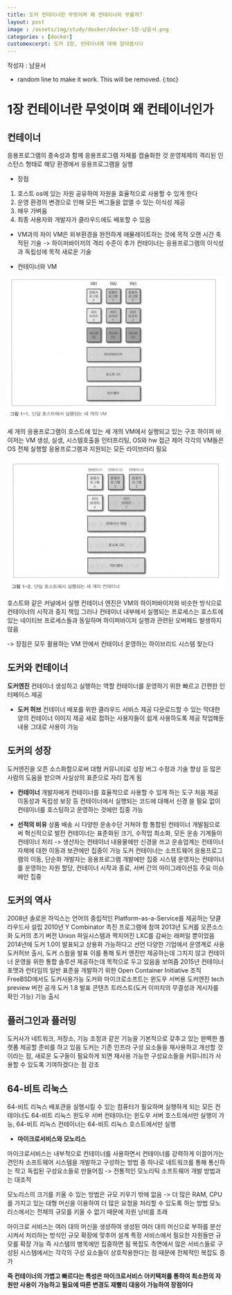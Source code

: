 ```yaml
---
title: 도커 컨테이너란 무엇이며 왜 컨테이너라 부를까?
layout: post
image : /assets/img/study/docker/docker-1장-남윤서.png
categories : [docker]
customexcerpt: 도커 1장, 컨테이너에 대해 알아봅시다
---
```



<span class = "alert g">작성자 : 남윤서</span>


<!-- 아래 2줄은 목차를 나타내기 위한 심볼이니 건들지 말아 주세요 -->
* random line to make it work. This will be removed.
{:toc}


# 1장 컨테이너란 무엇이며 왜 컨테이너인가

## 컨테이너 
응용프로그램의 종속성과 함께 응용프로그램 자체를 캡슐화한 것 
운영체제의 격리된 인스턴스 형태로 해당 환경에서 응용프로그램을 실행 


- 장점
1. 호스트 os에 있는 자원 공유하여 자원을 효율적으로 사용할 수 있게 한다
2. 운영 환경의 변경으로 인해 모든 버그들을 없앨 수 있는 이식성 제공
3. 매우 가벼움
4. 최종 사용자와 개발자가 클라우드에도 배포할 수 있음


- VM과의 차이
 VM은 외부환경을 완전하게 애뮬레이트하는 것에 목적
 오랜 시간 축적된 기술 -> 하이퍼바이저의 격리 수준이 추가
 컨테이너는 응용프로그램의 이식성과 독립성에 목적
 새로운 기술


- 컨테이너와 VM


![1](/assets/img/study/docker/docker-1장-남윤서.png)


세 개의 응용프로그램이 호스트에 있는 세 개의 VM에서 실행되고 있는 구조
하이퍼 바이저는 VM 생성, 실생, 시스템호출을 인터프리팅, OS와 hw 접근 제어 
각각의 VM들은 OS 전체 실행할 응용프로그램과 지원되는 모든 라이브러리 필요


![1](/assets/img/study/docker/docker-1장2-남윤서.png)


 호스트와 같은 커널에서 실행 컨테이너 엔진은 VM의 하이퍼바이저와 비슷한 방식으로 컨테이너의 시작과 중지 책임 
 그러나 컨테이너 내부에서 실행되는 프로세스는 호스트에 있는 네이티브 프로세스들과 동일하며 하이퍼바이저 실행과 관련된 오버헤드 발생하지 않음

 -> 장점은 모두 활용하는 VM 안에서 컨테이너 운영하는 하이브리드 시스템 찾는다



## 도커와 컨테이너

 **도커엔진** 
 컨테이너 생성하고 실행하는 역할
 컨테이너를 운영하기 위한 빠르고 간편한 인터페이스 제공


- **도커 허브**
 컨테이너 배포를 위한 클라우드 서비스 제공
 다운로드할 수 있는 막대한 양의 컨테이너 이미지 제공
 새로 접하는 사용자들이 쉽게 사용하도록 제공
 작업해둔 내용 그대로 사용이 가능



## 도커의 성장
 도커엔진을 오픈 소스화함으로써 대형 커뮤니티로 성장
 버그 수정과 기술 향상 등 많은 사람의 도움을 받으며 사실상의 표준으로 자리 잡게 됨


- **컨테이너**
 개발자에게 컨테이너를 효율적으로 사용할 수 있게 하는 도구 처음 제공
 이동성과 독립성 보장 등 컨테이너에서 실행되는 코드에 대해서 신경 쓸 필요 없이 컨테이너를 호스팅하고 운영하는 것에만 집중 가능


- **선적의 비유**
 상품 배송 시 다양한 운송수단 거쳐야 함 
 통합된 컨테이너 개발됨으로써 혁신적으로 발전
 컨테이너는 표준화된 크기, 수작업 최소화, 모든 운송 기계들이 컨테이너 처리 -> 생산자는 컨테이너 내용물에만 신경을 쓰고 운송업계는 컨테이너 자체에 대한 이동과 보관에만 집중이 가능
 도커 컨테이너는 소프트웨어 응용프로그램의 이동, 단순화 개발자는 응용프로그램 개발에만 집중
 시스템 운영자는 컨테이너를 운영하는 자원 할당, 컨테이너 시작과 종료, 서버 간의 마이그레이션등 주요 이슈에만 집중



## 도커의 역사
 2008년 솔로몬 하익스는 언어의 중립적인 Platform-as-a-Service를 제공하는 닷클라우드사 설립
 2010년 Y Combinator 촉진 프로그램에 참여
 2013년 도커를 오픈소스화
 도커의 초기 버전 Union 파일시스템과 짝지어진 LXC를 감싸는 래퍼일 뿐이었음
 2014년에 도커 1.0이 발표되고 상용화 가능하다고 선언 다양한 기업에서 운영계로 사용 도커허브 출시, 도커 스웜을 발표 이를 통해 토커 엔진만 제공하는데 그치지 않고 컨테이너 운영을 위한 통합 솔루션 제공하는데 목적으로 두고 있음을 보여줌
 2015년 컨테이너 포맷과 런타임의 일반 표준을 개발하기 위한 Open Container Initiative 조직 FreeBSD에서도 도커사용가능 도커와 마이크로소프트는 윈도우 서버용 도커엔진 tech preview 버전 공개
 도커 1.8 발표 콘텐츠 트러스트(도커 이미지의 무결성과 게시자를 확인 가능) 기능 출시



## 플러그인과 플러밍

 도커사가 네트워크, 저장소, 기능 조정과 같은 기능을 기본적으로 갖추고 있는  완벽한 플랫폼 제공할 준비를 하고 있음
 도커는 기존 인프라 구성 요소들을 재사용하고 개선할 것이라는 점, 새로운 도구들이 필요하게 되면 재사용 가능한 구성요소들을 커뮤니티가 사용할 수 있도록 기여하겠다는 점 강조



## 64-비트 리눅스

 64-비트 리눅스 배포관을 실행시킬 수 있는 컴퓨터가 필요하며 실행하게 되는 모든 컨테이너도 64-비트 리눅스
 윈도우 서버 컨테이너는 윈도우 서버 호스트에서만 실행이 가능, 64-비트 리눅스 컨테이너는 64-비트 리눅스 호스트에서만 실행



- **마이크로서비스와 모노리스**

 마이크로서비스는 내부적으로 컨테이너를 사용하면서 컨테이너를 강력하게 이끌어가는 견인차
 소프트웨어 시스템을 개발하고 구성하는 방법 중 하나로 네트워크를 통해 통신하는 작고 독립된 구성요소들로 만들어짐 
-> 전통적인 모노리틱 소프트웨어 개발 방법과는 대조적


 모노리스의 크기를 키울 수 있는 방법은 규모 키우기 밖에 없음 
 -> 더 많은 RAM, CPU를 가지고 있는 대형 머신을 이용하여 더 많은 요청을 처리할 수 있도록 하는 방법
 모노리스에서는 전체의 규모를 키울 수 없기 때문에 자원 낭비를 초래


 마이크로 서비스는 여러 대의 머신을 생성하여 생성된 여러 대의 머신으로 부하를 분산시켜서 처리하는 방식인 규모 확장에 맞추어 설계 특정 서비스에서 필요한 자원들만 규모를 확장 가능 즉 시스템의 병목에만 집중하면 됨
 복잡도 측면에서 많은 서비스들로 구성된 시스템에서는 각각의 구성 요소들이 상호작용한다는 점 때문에 전체적인 복잡도 증가


**즉 컨테이너의 가볍고 빠르다는 특성은 마이크로서비스 아키텍처를 통하여 최소한의 자원만 사용이 가능하고 필요에 따른 변경도 재빨리 대응이 가능하여 장점이다**